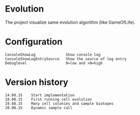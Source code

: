 Evolution
=========

The project visualize same evolution algorithm (like GameOfLife).

Configuration
=============

    ConsoleShowLog              Show console log              
    ConsoleShowLogEntrySource   Show the source of log entry
    Debuglevel                  0=low and >0=high

Version history
===============

    14.08.15    Start implementation
    18.08.15    First running cell evolution
    19.08.15    Many cell colonies and sample biotopes
    20.08.15    Dynamic sample call
